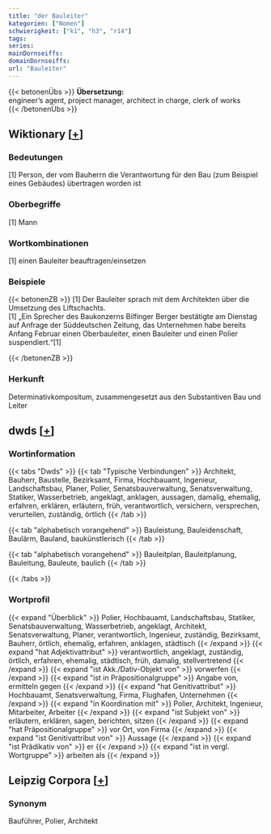 ```yaml
---
title: "der Bauleiter"
kategorien: ["Nomen"]
schwierigkeit: ["k1", "h3", "r14"]
tags:
series:
mainDornseiffs:
domainDornseiffs:
url: "Bauleiter"
---
```


{{< betonenÜbs >}}
**Übersetzung:**  
engineer’s agent, project manager, architect in charge, clerk of works  
{{< /betonenÜbs >}}

## Wiktionary [[+](https://de.wiktionary.org/wiki/Bauleiter)]

### Bedeutungen
[1] Person, der vom Bauherrn die Verantwortung für den Bau (zum Beispiel eines Gebäudes) übertragen worden ist  

### Oberbegriffe
[1] Mann  

### Wortkombinationen
[1] einen Bauleiter beauftragen/einsetzen  

### Beispiele
{{< betonenZB >}}
[1] Der Bauleiter sprach mit dem Architekten über die Umsetzung des Liftschachts.  
[1] „Ein Sprecher des Baukonzerns Bilfinger Berger bestätigte am Dienstag auf Anfrage der Süddeutschen Zeitung, das Unternehmen habe bereits Anfang Februar einen Oberbauleiter, einen Bauleiter und einen Polier suspendiert.“[1]  

{{< /betonenZB >}}
### Herkunft
Determinativkompositum, zusammengesetzt aus den Substantiven Bau und Leiter  



## dwds [[+](https://www.dwds.de/wb/Bauleiter)]

### Wortinformation
{{< tabs "Dwds" >}}
{{< tab "Typische Verbindungen" >}}
Architekt, Bauherr, Baustelle, Bezirksamt, Firma, Hochbauamt, Ingenieur, Landschaftsbau, Planer, Polier, Senatsbauverwaltung, Senatsverwaltung, Statiker, Wasserbetrieb, angeklagt, anklagen, aussagen, damalig, ehemalig, erfahren, erklären, erläutern, früh, verantwortlich, versichern, versprechen, verurteilen, zuständig, örtlich
{{< /tab >}}

{{< tab "alphabetisch vorangehend" >}}
Bauleistung, Bauleidenschaft, Baulärm, Bauland, baukünstlerisch
{{< /tab >}}

{{< tab "alphabetisch vorangehend" >}}
Bauleitplan, Bauleitplanung, Bauleitung, Bauleute, baulich
{{< /tab >}}

{{< /tabs >}}

### Wortprofil
{{< expand "Überblick" >}} Polier, Hochbauamt, Landschaftsbau, Statiker, Senatsbauverwaltung, Wasserbetrieb, angeklagt, Architekt, Senatsverwaltung, Planer, verantwortlich, Ingenieur, zuständig, Bezirksamt, Bauherr, örtlich, ehemalig, erfahren, anklagen, städtisch {{< /expand >}}
{{< expand "hat Adjektivattribut" >}} verantwortlich, angeklagt, zuständig, örtlich, erfahren, ehemalig, städtisch, früh, damalig, stellvertretend {{< /expand >}}
{{< expand "ist Akk./Dativ-Objekt von" >}} vorwerfen {{< /expand >}}
{{< expand "ist in Präpositionalgruppe" >}} Angabe von, ermitteln gegen {{< /expand >}}
{{< expand "hat Genitivattribut" >}} Hochbauamt, Senatsverwaltung, Firma, Flughafen, Unternehmen {{< /expand >}}
{{< expand "in Koordination mit" >}} Polier, Architekt, Ingenieur, Mitarbeiter, Arbeiter {{< /expand >}}
{{< expand "ist Subjekt von" >}} erläutern, erklären, sagen, berichten, sitzen {{< /expand >}}
{{< expand "hat Präpositionalgruppe" >}} vor Ort, von Firma {{< /expand >}}
{{< expand "ist Genitivattribut von" >}} Aussage {{< /expand >}}
{{< expand "ist Prädikativ von" >}} er {{< /expand >}}
{{< expand "ist in vergl. Wortgruppe" >}} arbeiten als {{< /expand >}}

## Leipzig Corpora [[+](https://corpora.uni-leipzig.de/en/res?word=Bauleiter&corpusId=deu_newscrawl-public_2018)]


### Synonym
Bauführer, Polier, Architekt

